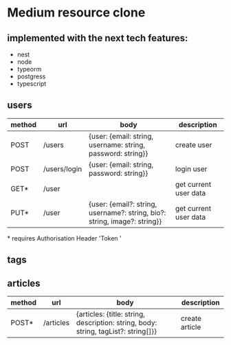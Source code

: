 # Medium resource clone

## implemented with the next tech features:

- nest
- node
- typeorm
- postgress
- typescript

## users

| method | url          | body                                                                      | description           |
| ------ | ------------ | ------------------------------------------------------------------------- | --------------------- |
| POST   | /users       | {user: {email: string, username: string, password: string}}               | create user           |
| POST   | /users/login | {user: {email: string, password: string}}                                 | login user            |
| GET\*  | /user        |                                                                           | get current user data |
| PUT\*  | /user        | {user: {email?: string, username?: string, bio?: string, image?: string}} | get current user data |

\* requires Authorisation Header 'Token <token>'

## tags

## articles

| method | url       | body                                                                               | description    |
| ------ | --------- | ---------------------------------------------------------------------------------- | -------------- |
| POST\* | /articles | {articles: {title: string, description: string, body: string, tagList?: string[]}} | create article |
